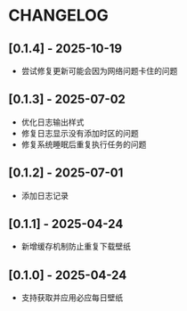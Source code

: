 # CHANGELOG

## [0.1.4] - 2025-10-19

-   尝试修复更新可能会因为网络问题卡住的问题

## [0.1.3] - 2025-07-02

-   优化日志输出样式
-   修复日志显示没有添加时区的问题
-   修复系统睡眠后重复执行任务的问题

## [0.1.2] - 2025-07-01

-   添加日志记录

## [0.1.1] - 2025-04-24

-   新增缓存机制防止重复下载壁纸

## [0.1.0] - 2025-04-24

-   支持获取并应用必应每日壁纸
